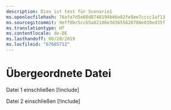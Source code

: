 ```yaml
---
description: Dies ist test für Scenario1
ms.openlocfilehash: 76afa7d5e68d8740194b46e82fe8ee7cccc1af13
ms.sourcegitcommit: 9eff0bc5ccb5a82106e3d3655620786e019ed35f
ms.translationtype: HT
ms.contentlocale: de-DE
ms.lasthandoff: 06/20/2019
ms.locfileid: "67665712"
---
```

# <a name="parent-file"></a>Übergeordnete Datei

Datei 1 einschließen [!include[](includes/includeFile1.md)]

Datei 2 einschließen [!include[](includes/includeFile2.md)]
